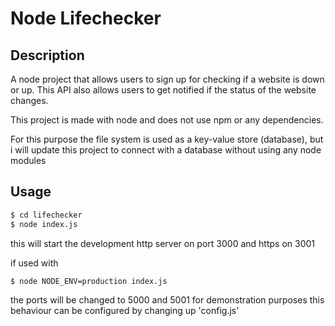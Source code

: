 # Node Lifechecker

## Description 

A node project that allows users to sign up for checking if a website is down or up.
This API also allows users to get notified if the status of the website changes.

This project is made with node and does not use npm or any dependencies.

For this purpose the file system is used as a key-value store (database), but i will update this project to connect with a database without using any node modules 

## Usage 

```bash
$ cd lifechecker
$ node index.js
```

this will start the development http server on port 3000 and https on 3001

if used with
```bash
$ node NODE_ENV=production index.js
```
the ports will be changed to 5000 and 5001 for demonstration purposes
this behaviour can be configured by changing up 'config.js'
